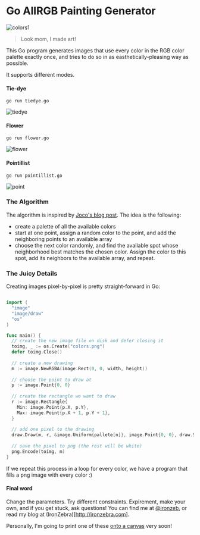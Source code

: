 Go AllRGB Painting Generator
============================

![colors1](https://f.cloud.github.com/assets/1121616/2332908/cb5524c6-a460-11e3-8ef8-851ac3015c01.png)

 > Look mom, I made art!

This Go program generates images that use every color in the RGB color palette exactly once, and tries to do so in as easthetically-pleasing way as possible.

It supports different modes. 

#### Tie-dye

```
go run tiedye.go
```

![tiedye](https://f.cloud.github.com/assets/1121616/2333097/4357032e-a464-11e3-98ac-08247aba1cf3.png)

#### Flower

```
go run flower.go
```

![flower](https://f.cloud.github.com/assets/1121616/2333178/4cc6d2b6-a466-11e3-950e-165768ebd2b4.png)

#### Pointillist

```
go run pointillist.go
```

![point](https://f.cloud.github.com/assets/1121616/2332998/69fe6f6e-a462-11e3-98c4-b59d00ea00e1.png)

### The Algorithm

The algorithm is inspired by [Joco's blog post](http://joco.name/2014/03/02/all-rgb-colors-in-one-image/). The idea is the following:
 - create a palette of all the available colors
 - start at one point, assign a random color to the point, and add the neighboring points to an available array
 - choose the next color randomly, and find the available spot whose neighborhood best matches the chosen color. Assign the color to this spot, add its neighbors to the available array, and repeat.

### The Juicy Details

Creating images pixel-by-pixel is pretty straight-forward in Go:

```go

import (
  "image"
  "image/draw"
  "os"
)

func main() {
  // create the new image file on disk and defer closing it
  toimg, _ := os.Create("colors.png")
  defer toimg.Close()
  
  // create a new drawing
  m := image.NewRGBA(image.Rect(0, 0, width, height))
  
  // choose the point to draw at
  p := image.Point{0, 0}
  
  // create the rectangle we want to draw
  r := image.Rectangle{
  	Min: image.Point{p.X, p.Y},
  	Max: image.Point{p.X + 1, p.Y + 1},
  }
  
  // add one pixel to the drawing
  draw.Draw(m, r, &image.Uniform{pallete[n]}, image.Point{0, 0}, draw.Src)
  
  // save the pixel to png (the rest will be white)
  png.Encode(toimg, m)
}
```

If we repeat this process in a loop for every color, we have a program that fills a png image with every color :) 

#### Final word

Change the parameters. Try different constraints. Expirement, make your own, and if you get stuck, ask questions! You can find me at [@ironzeb](https://twitter.com/ironzeb), or read my blog at (IronZebra)[http://ironzebra.com].

Personally, I'm going to print one of these [onto a canvas](http://canvaspop.com) very soon!

